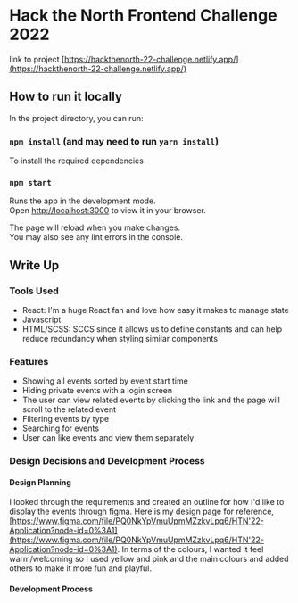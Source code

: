 # Hack the North Frontend Challenge 2022

link to project [https://hackthenorth-22-challenge.netlify.app/](https://hackthenorth-22-challenge.netlify.app/)

## How to run it locally

In the project directory, you can run:

### `npm install` (and may need to run `yarn install`)
To install the required dependencies

### `npm start`

Runs the app in the development mode.\
Open [http://localhost:3000](http://localhost:3000) to view it in your browser.

The page will reload when you make changes.\
You may also see any lint errors in the console.

## Write Up

### Tools Used
* React: I'm a huge React fan and love how easy it makes to manage state
* Javascript
* HTML/SCSS: SCCS since it allows us to define constants and can help reduce redundancy when styling similar components

### Features
* Showing all events sorted by event start time
* Hiding private events with a login screen
* The user can view related events by clicking the link and the page will scroll to the related event
* Filtering events by type
* Searching for events
* User can like events and view them separately

### Design Decisions and Development Process

#### Design Planning
I looked through the requirements and created an outline for how I'd like to display the events through figma. Here is my design page for reference, [https://www.figma.com/file/PQ0NkYpVmuUpmMZzkvLpq6/HTN'22-Application?node-id=0%3A1](https://www.figma.com/file/PQ0NkYpVmuUpmMZzkvLpq6/HTN'22-Application?node-id=0%3A1). In terms of the colours, I wanted it feel warm/welcoming so I used yellow and pink and the main colours and added others to make it more fun and playful. 

#### Development Process


